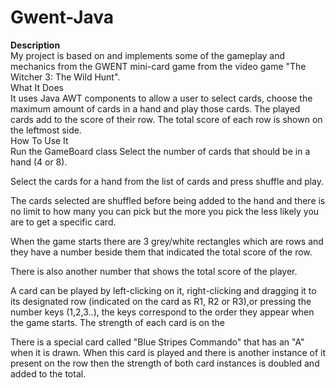 # Gwent-Java
<div><b>Description</b></div>
My project is based on and implements some of the gameplay and mechanics from the GWENT mini-card game from the video game "The Witcher 3: The Wild Hunt". 

<div>What It Does</div>
It uses Java AWT components to allow a user to select cards, choose the maximum amount of cards in a hand and play those cards. 
The played cards add to the score of their row. The total score of each row is shown on the leftmost side.

<div>How To Use It</div>
Run the GameBoard class
Select the number of cards that should be in a hand (4 or 8).

Select the cards for a hand from the list of cards and press shuffle and play.

The cards selected are shuffled before being added to the hand and there is no limit to how many you can pick
but the more you pick the less likely you are to get a specific card.

When the game starts there are 3 grey/white rectangles which are rows and they have a number beside them that indicated the total score of the row. 

There is also another number that shows the total score of the player.

A card can be played by left-clicking on it, right-clicking and dragging it to its designated row (indicated on the card as R1, R2 or R3),or
pressing the number keys (1,2,3..), the keys correspond to the order they appear when the game starts. The strength of each card is on the 

There is a special card called "Blue Stripes Commando" that has an "A" when it is drawn. When this card is played and there is another instance of it present
on the row then the strength of both card instances is doubled and added to the total. 


